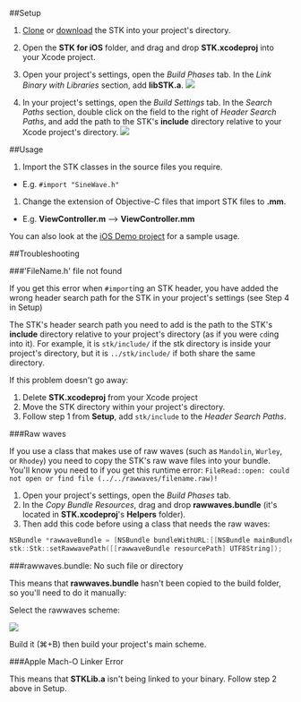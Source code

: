##Setup

1. [Clone][clone_link] or [download][download_link] the STK into your project's directory.

1. Open the **STK for iOS** folder, and drag and drop **STK.xcodeproj** into your Xcode project.

1. Open your project's settings, open the *Build Phases* tab. In the *Link Binary with Libraries* section, add **libSTK.a**. 
![][linking_libSTK_screenshot]

1. In your project's settings, open the *Build Settings* tab. In the *Search Paths* section, double click on the field to the right of *Header Search Paths*, and add the path to the STK's **include** directory relative to your Xcode project's directory.
![][header_search_paths_screenshot]


##Usage

1. Import the STK classes in the source files you require. 
  * E.g. `#import "SineWave.h"`

1. Change the extension of Objective-C files that import STK files to **.mm**. 
  * E.g. **ViewController.m** —> **ViewController.mm**

You can also look at the [iOS Demo project](..projects/demo/iOS%20Demo) for a sample usage. 


##Troubleshooting

###'FileName.h' file not found

If you get this error when `#import`ing an STK header, you have added the wrong header search path for the STK in your project's settings (see Step 4 in Setup)

The STK's header search path you need to add is the path to the STK's **include** directory relative to your project's directory (as if you were `cd`ing into it). For example, it is `stk/include/` if the stk directory is inside your project's directory, but it is `../stk/include/` if both share the same directory. 

If this problem doesn't go away:

1. Delete **STK.xcodeproj** from your Xcode project
1. Move the STK directory within your project's directory. 
1. Follow step 1 from **Setup**, add `stk/include` to the *Header Search Paths*.

###Raw waves

If you use a class that makes use of raw waves (such as `Mandolin`, `Wurley`, or `Rhodey`) you need to copy the STK's raw wave files into your bundle. You'll know you need to if you get this runtime error: 
`FileRead::open: could not open or find file (../../rawwaves/filename.raw)!`

1. Open your project's settings, open the *Build Phases* tab. 
1. In the *Copy Bundle Resources*, drag and drop **rawwaves.bundle** (it's located in **STK.xcodeproj**'s **Helpers** folder). 
1. Then add this code before using a class that needs the raw waves: 

```objective-c
NSBundle *rawwaveBundle = [NSBundle bundleWithURL:[[NSBundle mainBundle] URLForResource:@"rawwaves" withExtension:@"bundle"]];
stk::Stk::setRawwavePath([[rawwaveBundle resourcePath] UTF8String]);
```


###rawwaves.bundle: No such file or directory

This means that **rawwaves.bundle** hasn't been copied to the build folder, so you'll need to do it manually:

Select the rawwaves scheme:

![][rawwaves_scheme_screenshot]
  
Build it (⌘+B)  then build your project's main scheme. 

###Apple Mach-O Linker Error

This means that **STKLib.a** isn't being linked to your binary. Follow step 2 above in Setup. 


[clone_link]: git@github.com:thestk/stk.git
[download_link]: https://github.com/thestk/stk/archive/master.zip
[linking_libSTK_screenshot]: http://i.imgur.com/cLbGrtq.png
[header_search_paths_screenshot]: http://i.imgur.com/iBTC06h.png
[rawwaves_scheme_screenshot]: http://i.imgur.com/PKd7epf.png
